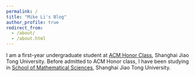 ```yaml
---
permalink: /
title: "Mike Li's Blog"
author_profile: true
redirect_from: 
  - /about/
  - /about.html
---
```


I am a first-year undergraduate student 
at [ACM Honor Class](https://acm.sjtu.edu.cn/home), Shanghai Jiao
Tong University.
Before admitted to ACM Honor class,
I have been studying in [School of Mathematical Sciences](https://math.sjtu.edu.cn/Default/index), Shanghai 
Jiao Tong University.

